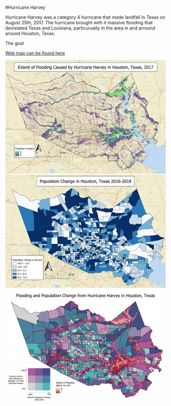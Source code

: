 #Hurricane Harvey

Hurricane Harvey was a category 4 hurricane that made landfall in Texas on August 25th, 2017. The hurricane brought with it massive flooding that devistated Texas and Louisiana, particuruaily in the area in and arround around Houston, Texas.

The goal





[Web map can be found here](qgis2web_2021_05_20-03_26_41_707581/index.html)

<img src="images/raster.png"/>

<img src="images/vector.png"/>

<img src="images/bivariate_map.png"/>
